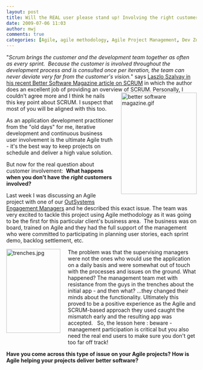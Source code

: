 ```yaml
---
layout: post
title: Will the REAL user please stand up! Involving the right customers in Agile projects
date: 2009-07-06 11:03
author: mwj
comments: true
categories: [Agile, agile methodology, Agile Project Management, Dev Zone, outsystems, SCRUM]
---
```

"<i>Scrum brings the customer and the development team together as often as every sprint.  Because the customer is involved throughout the development process and is consulted once per iteration, the team can never deviate very far from the customer's vision.</i>" says <a href="http://www.stickyminds.com/BetterSoftware/magazine.asp?fn=cifea">Laszlo Szalvay in his recent Better Software Magazine article on SCRUM</a> in which the author does an excellent job of providing an overview of SCRUM. <!--more-->
<span class="mt-enclosure mt-enclosure-image" style="display: inline;"><img class="mt-image-right" style="margin: 0pt 0pt 20px 20px; float: right;" alt="better software magazine.gif" src="https://www.outsystems.com/blog/wp-content/uploads/2009/07/better%20software%20magazine1.gif" width="200" height="268" /></span>
Personally, I couldn't agree more and I think he nails this key point about SCRUM. I suspect that most of you will be aligned with this too.

As an application development practitioner from the "old days" for me, iterative development and continuous business user involvement is the ultimate Agile truth - it's the best way to keep projects on schedule and deliver a high value solution.

But now for the real question about customer involvement:  <b>What happens when you don't have the <i>right </i>customers involved?  </b>

Last week I was discussing an Agile project with one of our <a href="http://www.outsystems.com/Training/">OutSystems Engagement Managers</a> and he described this exact issue. The team was very excited to tackle this project using Agile methodology as it was going to be the first for this particular client's business area.  The business was on board, trained on Agile and they had the full support of the management who were committed to participating in planning user stories, each sprint demo, backlog settlement, etc.

<span class="mt-enclosure mt-enclosure-image" style="display: inline;"><img class="mt-image-left" style="margin: 0pt 20px 20px 0pt; float: left;" alt="trenches.jpg" src="https://www.outsystems.com/blog/wp-content/uploads/2009/07/trenches2.jpg" width="143" height="222" /></span>The problem was that the supervising managers were not the ones who would use the application on a daily basis and were somewhat out of touch with the processes and issues on the ground. What happened? The management team met with resistance from the guys in the trenches about the initial app - and then what? ...they changed their minds about the functionality. Ultimately this proved to be a positive experience as the Agile and SCRUM-based approach they used caught the mismatch early and the resulting app was accepted.   So, the lesson here : beware - management participation is critical but you also need the real end users to make sure you don't get too far off track!

<b>Have you come across this type of issue on your Agile projects? How is Agile helping your projects deliver better software?</b>
<div></div>
&nbsp;
